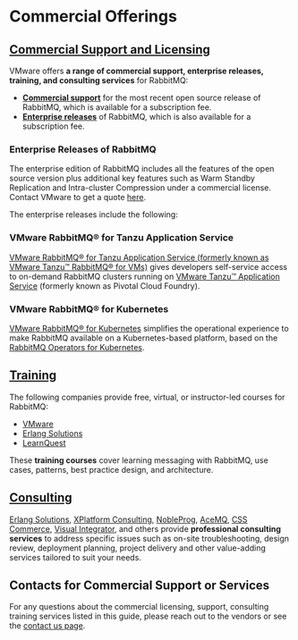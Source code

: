 <!--
Copyright (c) 2005-2024 Broadcom. All Rights Reserved. The term "Broadcom" refers to Broadcom Inc. and/or its subsidiaries.

All rights reserved. This program and the accompanying materials
are made available under the terms of the under the Apache License,
Version 2.0 (the "License”); you may not use this file except in compliance
with the License. You may obtain a copy of the License at

https://www.apache.org/licenses/LICENSE-2.0

Unless required by applicable law or agreed to in writing, software
distributed under the License is distributed on an "AS IS" BASIS,
WITHOUT WARRANTIES OR CONDITIONS OF ANY KIND, either express or implied.
See the License for the specific language governing permissions and
limitations under the License.
-->

# Commercial Offerings

## <a id="overview" class="anchor" href="#overview">Commercial Support and Licensing </a>

VMware offers **a range of commercial support, enterprise releases, training, and consulting services** for RabbitMQ:

 * [**Commercial support**](https://tanzu.vmware.com/rabbitmq/oss) for the most recent open source release of RabbitMQ, which is available for a subscription fee.
 * [**Enterprise releases**](https://tanzu.vmware.com/rabbitmq/) of RabbitMQ, which is also available for a subscription fee.

### Enterprise Releases of RabbitMQ

The enterprise edition of RabbitMQ includes all the features of the open source version plus additional key features such as Warm Standby Replication and Intra-cluster Compression under a commercial license.
Contact VMware to get a quote [here](https://tanzu.vmware.com/rabbitmq).

The enterprise releases include the following:

### VMware RabbitMQ® for Tanzu Application Service

[VMware RabbitMQ® for Tanzu Application Service (formerly known as VMware Tanzu™ RabbitMQ® for VMs)](https://tanzu.vmware.com/services-marketplace/messaging-and-integration/rabbitmq)
gives developers self-service access to on-demand RabbitMQ clusters
running on [VMware Tanzu™ Application Service](https://tanzu.vmware.com/application-service) (formerly known as Pivotal Cloud Foundry).

### VMware RabbitMQ®  for Kubernetes

[VMware RabbitMQ® for Kubernetes](https://tanzu.vmware.com/content/blog/introducing-rabbitmq-for-kubernetes)
simplifies the operational experience to make RabbitMQ available on a Kubernetes-based platform,
based on the [RabbitMQ Operators for Kubernetes](https://www.rabbitmq.com/kubernetes/operator/operator-overview.html).


## <a id="training" class="anchor" href="#training">Training</a>

The following companies provide free, virtual, or instructor-led courses for RabbitMQ:

 - [VMware](https://tanzu.academy/courses/rabbitmq-icm)
 - [Erlang Solutions](https://www.erlang-solutions.com/products/rabbitmq.html)
 - [LearnQuest](http://www.learnquest.com/course-detail.aspx?cnum=rabbitmq-e1xc)

These <strong>training courses</strong> cover learning messaging with RabbitMQ, use cases, patterns,
best practice design, and architecture.

## <a id="consulting" class="anchor" href="#consulting">Consulting</a>

[Erlang Solutions](https://www.erlang-solutions.com/products/rabbitmq.html),
[XPlatform Consulting](http://www.xplatformconsulting.com/rabbitmq/),
[NobleProg](https://www.nobleprog.com/consulting/rabbitmq),
[AceMQ](https://acemq.com/rabbitmq/), [CSS Commerce](https://csscommerce.com/integration-message-queue-specialists/), [Visual Integrator](https://www.visualintegrator.com/rmq/), and others provide **professional consulting services**
to address specific issues such as on-site troubleshooting, design review,
deployment planning, project delivery and other value-adding services
tailored to suit your needs.


## Contacts for Commercial Support or Services

For any questions about the commercial licensing, support, consulting training services listed in this guide,
please reach out to the vendors or see the [contact us page](https://www.rabbitmq.com/contact.html#email).

